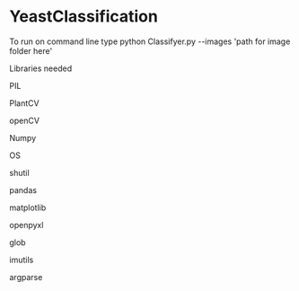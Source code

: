# YeastClassification
To run on command line type
python Classifyer.py --images 'path for image folder here'

Libraries needed

PIL

PlantCV

openCV

Numpy

OS

shutil

pandas

matplotlib

openpyxl

glob

imutils

argparse
